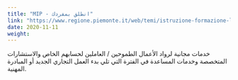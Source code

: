 ```yaml
---
title: "MIP - انطلق بمفردك"
link: "https://www.regione.piemonte.it/web/temi/istruzione-formazione-lavoro/lavoro/mip-mettersi-proprio"
date: 2020-11-11
weight: 
---
```


خدمات مجانية لرواد الأعمال الطموحين / العاملين لحسابهم الخاص والاستشارات المتخصصة وخدمات المساعدة في الفترة التي تلي بدء العمل التجاري الجديد أو المبادرة المهنية.
